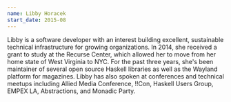 ```yaml
---
name: Libby Horacek
start_date: 2015-08
---
```


Libby is a software developer with an interest building excellent, sustainable technical infrastructure for growing organizations. In 2014, she received a grant to study at the Recurse Center, which allowed her to move from her home state of West Virginia to NYC. For the past three years, she's been maintainer of several open source Haskell libraries as well as the Wayland platform for magazines. Libby has also spoken at conferences and technical meetups including Allied Media Conference, !!Con, Haskell Users Group, EMPEX LA, Abstractions, and Monadic Party.
